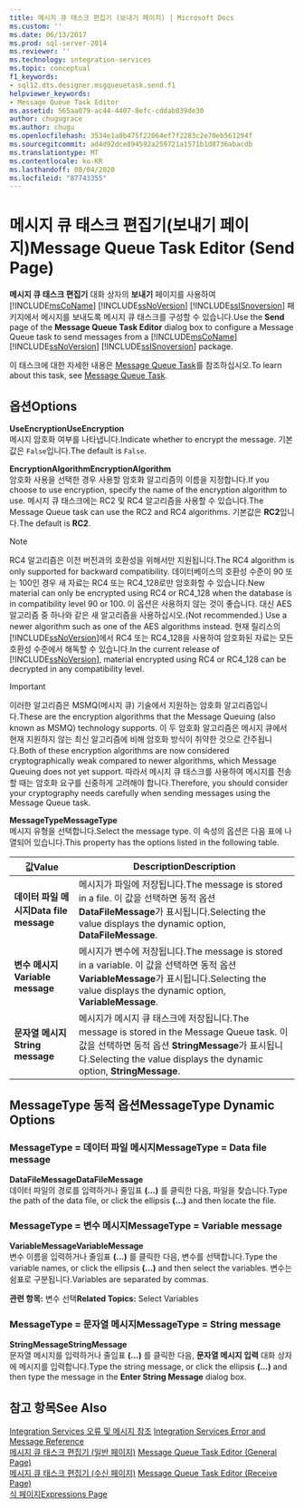 ```yaml
---
title: 메시지 큐 태스크 편집기 (보내기 페이지) | Microsoft Docs
ms.custom: ''
ms.date: 06/13/2017
ms.prod: sql-server-2014
ms.reviewer: ''
ms.technology: integration-services
ms.topic: conceptual
f1_keywords:
- sql12.dts.designer.msgqueuetask.send.f1
helpviewer_keywords:
- Message Queue Task Editor
ms.assetid: 565aa079-ac44-4407-8efc-cddab839de30
author: chugugrace
ms.author: chugu
ms.openlocfilehash: 3534e1a8b475f22064ef7f2283c2e70eb561294f
ms.sourcegitcommit: ad4d92dce894592a259721a1571b1d8736abacdb
ms.translationtype: MT
ms.contentlocale: ko-KR
ms.lasthandoff: 08/04/2020
ms.locfileid: "87743355"
---
```

# <a name="message-queue-task-editor-send-page"></a><span data-ttu-id="bc394-102">메시지 큐 태스크 편집기(보내기 페이지)</span><span class="sxs-lookup"><span data-stu-id="bc394-102">Message Queue Task Editor (Send Page)</span></span>
  <span data-ttu-id="bc394-103">**메시지 큐 태스크 편집기** 대화 상자의 **보내기** 페이지를 사용하여 [!INCLUDE[msCoName](../includes/msconame-md.md)] [!INCLUDE[ssNoVersion](../includes/ssnoversion-md.md)] [!INCLUDE[ssISnoversion](../includes/ssisnoversion-md.md)] 패키지에서 메시지를 보내도록 메시지 큐 태스크를 구성할 수 있습니다.</span><span class="sxs-lookup"><span data-stu-id="bc394-103">Use the **Send** page of the **Message Queue Task Editor** dialog box to configure a Message Queue task to send messages from a [!INCLUDE[msCoName](../includes/msconame-md.md)] [!INCLUDE[ssNoVersion](../includes/ssnoversion-md.md)] [!INCLUDE[ssISnoversion](../includes/ssisnoversion-md.md)] package.</span></span>  
  
 <span data-ttu-id="bc394-104">이 태스크에 대한 자세한 내용은 [Message Queue Task](control-flow/message-queue-task.md)를 참조하십시오.</span><span class="sxs-lookup"><span data-stu-id="bc394-104">To learn about this task, see [Message Queue Task](control-flow/message-queue-task.md).</span></span>  
  
## <a name="options"></a><span data-ttu-id="bc394-105">옵션</span><span class="sxs-lookup"><span data-stu-id="bc394-105">Options</span></span>  
 <span data-ttu-id="bc394-106">**UseEncryption**</span><span class="sxs-lookup"><span data-stu-id="bc394-106">**UseEncryption**</span></span>  
 <span data-ttu-id="bc394-107">메시지 암호화 여부를 나타냅니다.</span><span class="sxs-lookup"><span data-stu-id="bc394-107">Indicate whether to encrypt the message.</span></span> <span data-ttu-id="bc394-108">기본값은 `False`입니다.</span><span class="sxs-lookup"><span data-stu-id="bc394-108">The default is `False`.</span></span>  
  
 <span data-ttu-id="bc394-109">**EncryptionAlgorithm**</span><span class="sxs-lookup"><span data-stu-id="bc394-109">**EncryptionAlgorithm**</span></span>  
 <span data-ttu-id="bc394-110">암호화 사용을 선택한 경우 사용할 암호화 알고리즘의 이름을 지정합니다.</span><span class="sxs-lookup"><span data-stu-id="bc394-110">If you choose to use encryption, specify the name of the encryption algorithm to use.</span></span> <span data-ttu-id="bc394-111">메시지 큐 태스크에는 RC2 및 RC4 알고리즘을 사용할 수 있습니다.</span><span class="sxs-lookup"><span data-stu-id="bc394-111">The Message Queue task can use the RC2 and RC4 algorithms.</span></span> <span data-ttu-id="bc394-112">기본값은 **RC2**입니다.</span><span class="sxs-lookup"><span data-stu-id="bc394-112">The default is **RC2**.</span></span>  
  
> [!NOTE]  
>  <span data-ttu-id="bc394-113">RC4 알고리즘은 이전 버전과의 호환성을 위해서만 지원됩니다.</span><span class="sxs-lookup"><span data-stu-id="bc394-113">The RC4 algorithm is only supported for backward compatibility.</span></span> <span data-ttu-id="bc394-114">데이터베이스의 호환성 수준이 90 또는 100인 경우 새 자료는 RC4 또는 RC4_128로만 암호화할 수 있습니다.</span><span class="sxs-lookup"><span data-stu-id="bc394-114">New material can only be encrypted using RC4 or RC4_128 when the database is in compatibility level 90 or 100.</span></span> <span data-ttu-id="bc394-115">이 옵션은 사용하지 않는 것이 좋습니다. 대신 AES 알고리즘 중 하나와 같은 새 알고리즘을 사용하십시오.</span><span class="sxs-lookup"><span data-stu-id="bc394-115">(Not recommended.) Use a newer algorithm such as one of the AES algorithms instead.</span></span> <span data-ttu-id="bc394-116">현재 릴리스의 [!INCLUDE[ssNoVersion](../includes/ssnoversion-md.md)]에서 RC4 또는 RC4_128을 사용하여 암호화된 자료는 모든 호환성 수준에서 해독할 수 있습니다.</span><span class="sxs-lookup"><span data-stu-id="bc394-116">In the current release of [!INCLUDE[ssNoVersion](../includes/ssnoversion-md.md)], material encrypted using RC4 or RC4_128 can be decrypted in any compatibility level.</span></span>  
  
> [!IMPORTANT]  
>  <span data-ttu-id="bc394-117">이러한 알고리즘은 MSMQ(메시지 큐) 기술에서 지원하는 암호화 알고리즘입니다.</span><span class="sxs-lookup"><span data-stu-id="bc394-117">These are the encryption algorithms that the Message Queuing (also known as MSMQ) technology supports.</span></span> <span data-ttu-id="bc394-118">이 두 암호화 알고리즘은 메시지 큐에서 현재 지원하지 않는 최신 알고리즘에 비해 암호화 방식이 취약한 것으로 간주됩니다.</span><span class="sxs-lookup"><span data-stu-id="bc394-118">Both of these encryption algorithms are now considered cryptographically weak compared to newer algorithms, which Message Queuing does not yet support.</span></span> <span data-ttu-id="bc394-119">따라서 메시지 큐 태스크를 사용하여 메시지를 전송할 때는 암호화 요구를 신중하게 고려해야 합니다.</span><span class="sxs-lookup"><span data-stu-id="bc394-119">Therefore, you should consider your cryptography needs carefully when sending messages using the Message Queue task.</span></span>  
  
 <span data-ttu-id="bc394-120">**MessageType**</span><span class="sxs-lookup"><span data-stu-id="bc394-120">**MessageType**</span></span>  
 <span data-ttu-id="bc394-121">메시지 유형을 선택합니다.</span><span class="sxs-lookup"><span data-stu-id="bc394-121">Select the message type.</span></span> <span data-ttu-id="bc394-122">이 속성의 옵션은 다음 표에 나열되어 있습니다.</span><span class="sxs-lookup"><span data-stu-id="bc394-122">This property has the options listed in the following table.</span></span>  
  
|<span data-ttu-id="bc394-123">값</span><span class="sxs-lookup"><span data-stu-id="bc394-123">Value</span></span>|<span data-ttu-id="bc394-124">Description</span><span class="sxs-lookup"><span data-stu-id="bc394-124">Description</span></span>|  
|-----------|-----------------|  
|<span data-ttu-id="bc394-125">**데이터 파일 메시지**</span><span class="sxs-lookup"><span data-stu-id="bc394-125">**Data file message**</span></span>|<span data-ttu-id="bc394-126">메시지가 파일에 저장됩니다.</span><span class="sxs-lookup"><span data-stu-id="bc394-126">The message is stored in a file.</span></span> <span data-ttu-id="bc394-127">이 값을 선택하면 동적 옵션 **DataFileMessage**가 표시됩니다.</span><span class="sxs-lookup"><span data-stu-id="bc394-127">Selecting the value displays the dynamic option, **DataFileMessage**.</span></span>|  
|<span data-ttu-id="bc394-128">**변수 메시지**</span><span class="sxs-lookup"><span data-stu-id="bc394-128">**Variable message**</span></span>|<span data-ttu-id="bc394-129">메시지가 변수에 저장됩니다.</span><span class="sxs-lookup"><span data-stu-id="bc394-129">The message is stored in a variable.</span></span> <span data-ttu-id="bc394-130">이 값을 선택하면 동적 옵션 **VariableMessage**가 표시됩니다.</span><span class="sxs-lookup"><span data-stu-id="bc394-130">Selecting the value displays the dynamic option, **VariableMessage**.</span></span>|  
|<span data-ttu-id="bc394-131">**문자열 메시지**</span><span class="sxs-lookup"><span data-stu-id="bc394-131">**String message**</span></span>|<span data-ttu-id="bc394-132">메시지가 메시지 큐 태스크에 저장됩니다.</span><span class="sxs-lookup"><span data-stu-id="bc394-132">The message is stored in the Message Queue task.</span></span> <span data-ttu-id="bc394-133">이 값을 선택하면 동적 옵션 **StringMessage**가 표시됩니다.</span><span class="sxs-lookup"><span data-stu-id="bc394-133">Selecting the value displays the dynamic option, **StringMessage**.</span></span>|  
  
## <a name="messagetype-dynamic-options"></a><span data-ttu-id="bc394-134">MessageType 동적 옵션</span><span class="sxs-lookup"><span data-stu-id="bc394-134">MessageType Dynamic Options</span></span>  
  
### <a name="messagetype--data-file-message"></a><span data-ttu-id="bc394-135">MessageType = 데이터 파일 메시지</span><span class="sxs-lookup"><span data-stu-id="bc394-135">MessageType = Data file message</span></span>  
 <span data-ttu-id="bc394-136">**DataFileMessage**</span><span class="sxs-lookup"><span data-stu-id="bc394-136">**DataFileMessage**</span></span>  
 <span data-ttu-id="bc394-137">데이터 파일의 경로를 입력하거나 줄임표 **(...)** 를 클릭한 다음, 파일을 찾습니다.</span><span class="sxs-lookup"><span data-stu-id="bc394-137">Type the path of the data file, or click the ellipsis **(...)** and then locate the file.</span></span>  
  
### <a name="messagetype--variable-message"></a><span data-ttu-id="bc394-138">MessageType = 변수 메시지</span><span class="sxs-lookup"><span data-stu-id="bc394-138">MessageType = Variable message</span></span>  
 <span data-ttu-id="bc394-139">**VariableMessage**</span><span class="sxs-lookup"><span data-stu-id="bc394-139">**VariableMessage**</span></span>  
 <span data-ttu-id="bc394-140">변수 이름을 입력하거나 줄임표 **(...)** 를 클릭한 다음, 변수를 선택합니다.</span><span class="sxs-lookup"><span data-stu-id="bc394-140">Type the variable names, or click the ellipsis **(...)** and then select the variables.</span></span> <span data-ttu-id="bc394-141">변수는 쉼표로 구분됩니다.</span><span class="sxs-lookup"><span data-stu-id="bc394-141">Variables are separated by commas.</span></span>  
  
 <span data-ttu-id="bc394-142">**관련 항목:** 변수 선택</span><span class="sxs-lookup"><span data-stu-id="bc394-142">**Related Topics:** Select Variables</span></span>  
  
### <a name="messagetype--string-message"></a><span data-ttu-id="bc394-143">MessageType = 문자열 메시지</span><span class="sxs-lookup"><span data-stu-id="bc394-143">MessageType = String message</span></span>  
 <span data-ttu-id="bc394-144">**StringMessage**</span><span class="sxs-lookup"><span data-stu-id="bc394-144">**StringMessage**</span></span>  
 <span data-ttu-id="bc394-145">문자열 메시지를 입력하거나 줄임표 **(...)** 를 클릭한 다음, **문자열 메시지 입력** 대화 상자에 메시지를 입력합니다.</span><span class="sxs-lookup"><span data-stu-id="bc394-145">Type the string message, or click the ellipsis **(...)** and then type the message in the **Enter String Message** dialog box.</span></span>  
  
## <a name="see-also"></a><span data-ttu-id="bc394-146">참고 항목</span><span class="sxs-lookup"><span data-stu-id="bc394-146">See Also</span></span>  
 <span data-ttu-id="bc394-147">[Integration Services 오류 및 메시지 참조](../../2014/integration-services/integration-services-error-and-message-reference.md) </span><span class="sxs-lookup"><span data-stu-id="bc394-147">[Integration Services Error and Message Reference](../../2014/integration-services/integration-services-error-and-message-reference.md) </span></span>  
 <span data-ttu-id="bc394-148">[메시지 큐 태스크 편집기 &#40;일반 페이지&#41;](general-page-of-integration-services-designers-options.md) </span><span class="sxs-lookup"><span data-stu-id="bc394-148">[Message Queue Task Editor &#40;General Page&#41;](general-page-of-integration-services-designers-options.md) </span></span>  
 <span data-ttu-id="bc394-149">[메시지 큐 태스크 편집기 &#40;수신 페이지&#41;](../../2014/integration-services/message-queue-task-editor-receive-page.md) </span><span class="sxs-lookup"><span data-stu-id="bc394-149">[Message Queue Task Editor &#40;Receive Page&#41;](../../2014/integration-services/message-queue-task-editor-receive-page.md) </span></span>  
 [<span data-ttu-id="bc394-150">식 페이지</span><span class="sxs-lookup"><span data-stu-id="bc394-150">Expressions Page</span></span>](expressions/expressions-page.md)  
  
  
